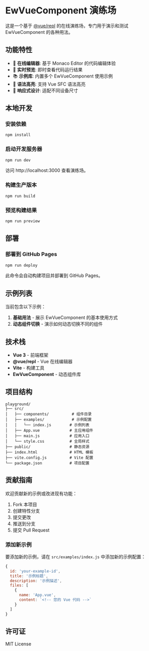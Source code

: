 # EwVueComponent 演练场

这是一个基于 [@vue/repl](https://github.com/vuejs/repl) 的在线演练场，专门用于演示和测试 EwVueComponent 的各种用法。

## 功能特性

- 🎯 **在线编辑器**: 基于 Monaco Editor 的代码编辑体验
- 🔄 **实时预览**: 即时查看代码运行结果
- 📚 **示例库**: 内置多个 EwVueComponent 使用示例
- 🎨 **语法高亮**: 支持 Vue SFC 语法高亮
- 📱 **响应式设计**: 适配不同设备尺寸

## 本地开发

### 安装依赖

```bash
npm install
```

### 启动开发服务器

```bash
npm run dev
```

访问 http://localhost:3000 查看演练场。

### 构建生产版本

```bash
npm run build
```

### 预览构建结果

```bash
npm run preview
```

## 部署

### 部署到 GitHub Pages

```bash
npm run deploy
```

此命令会自动构建项目并部署到 GitHub Pages。

## 示例列表

当前包含以下示例：

1. **基础用法** - 展示 EwVueComponent 的基本使用方式
2. **动态组件切换** - 演示如何动态切换不同的组件

## 技术栈

- **Vue 3** - 前端框架
- **@vue/repl** - Vue 在线编辑器
- **Vite** - 构建工具
- **EwVueComponent** - 动态组件库

## 项目结构

```
playground/
├── src/
│   ├── components/          # 组件目录
│   ├── examples/            # 示例配置
│   │   └── index.js        # 示例列表
│   ├── App.vue             # 主应用组件
│   ├── main.js             # 应用入口
│   └── style.css           # 全局样式
├── public/                 # 静态资源
├── index.html              # HTML 模板
├── vite.config.js          # Vite 配置
└── package.json            # 项目配置
```

## 贡献指南

欢迎贡献新的示例或改进现有功能：

1. Fork 本项目
2. 创建特性分支
3. 提交更改
4. 推送到分支
5. 提交 Pull Request

### 添加新示例

要添加新的示例，请在 `src/examples/index.js` 中添加新的示例配置：

```javascript
{
  id: 'your-example-id',
  title: '示例标题',
  description: '示例描述',
  files: [
    {
      name: 'App.vue',
      content: `<!-- 您的 Vue 代码 -->`
    }
  ]
}
```

## 许可证

MIT License 